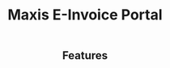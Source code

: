 <div align="center">
    <h1>Maxis E-Invoice Portal</h1>
</div>

<div align="center" style="margin-top: 10%;">
    <h2>Features</h2>
</div>

<style>
  .grid-container {
    display: grid;
    grid-template-columns: repeat(3, 1fr);
    gap: 20px;
    margin-top: 20px;
  }
  .grid-item {
    background-color: #f9f9f9;
    border: 1px solid #ddd;
    border-radius: 8px;
    padding: 20px;
    text-align: center;
    transition: transform 0.3s, box-shadow 0.3s;
  }
  .grid-item:hover {
    transform: translateY(-10px);
    box-shadow: 0 4px 8px rgba(0, 0, 0, 0.2);
  }
  .grid-item img {
    max-width: 100px;
    margin-bottom: 10px;
  }
  .grid-item h3 {
    margin: 10px 0;
    font-size: 1.2em;
  }
</style>

<div class="grid-container" id="features-grid"></div>

<script>
  const features = [
    { title: 'Authentication', logo: '../_media/logo1.png', link: '_authentication.md' },
    { title: 'Dashboard', logo: '../_media/logo2.png', link: '_dashboard.md' },
    { title: 'Submission Details', logo: '../_media/logo3.png', link: '_submission_details.md' },
    { title: 'Validate Tin', logo: '../_media/logo4.png', link: '_validate_tin.md' },
    { title: 'Submission From BQ', logo: '../_media/logo5.png', link: '_submission_from_bq.md' },
    { title: 'Settings', logo: '../_media/logo6.png', link: '_settings.md' }
  ];

  const gridContainer = document.getElementById('features-grid');

  features.forEach(feature => {
    const gridItem = document.createElement('a');
    gridItem.href = feature.link;
    gridItem.className = 'grid-item';
    gridItem.innerHTML = `
      <img src="${feature.logo}" alt="${feature.title} Logo">
      <h3>${feature.title}</h3>
    `;
    gridContainer.appendChild(gridItem);
  });
</script>